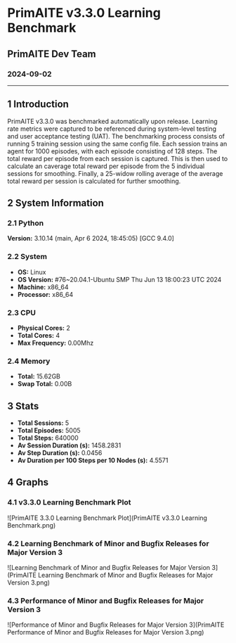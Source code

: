 # PrimAITE v3.3.0 Learning Benchmark
## PrimAITE Dev Team
### 2024-09-02

---
## 1 Introduction
PrimAITE v3.3.0 was benchmarked automatically upon release. Learning rate metrics were captured to be referenced during system-level testing and user acceptance testing (UAT).
The benchmarking process consists of running 5 training session using the same config file. Each session trains an agent for 1000 episodes, with each episode consisting of 128 steps.
The total reward per episode from each session is captured. This is then used to calculate an caverage total reward per episode from the 5 individual sessions for smoothing. Finally, a 25-widow rolling average of the average total reward per session is calculated for further smoothing.
## 2 System Information
### 2.1 Python
**Version:** 3.10.14 (main, Apr  6 2024, 18:45:05) [GCC 9.4.0]
### 2.2 System
- **OS:** Linux
- **OS Version:** #76~20.04.1-Ubuntu SMP Thu Jun 13 18:00:23 UTC 2024
- **Machine:** x86_64
- **Processor:** x86_64
### 2.3 CPU
- **Physical Cores:** 2
- **Total Cores:** 4
- **Max Frequency:** 0.00Mhz
### 2.4 Memory
- **Total:** 15.62GB
- **Swap Total:** 0.00B
## 3 Stats
- **Total Sessions:** 5
- **Total Episodes:** 5005
- **Total Steps:** 640000
- **Av Session Duration (s):** 1458.2831
- **Av Step Duration (s):** 0.0456
- **Av Duration per 100 Steps per 10 Nodes (s):** 4.5571
## 4 Graphs
### 4.1 v3.3.0 Learning Benchmark Plot
![PrimAITE 3.3.0 Learning Benchmark Plot](PrimAITE v3.3.0 Learning Benchmark.png)
### 4.2 Learning Benchmark of Minor and Bugfix Releases for Major Version 3
![Learning Benchmark of Minor and Bugfix Releases for Major Version 3](PrimAITE Learning Benchmark of Minor and Bugfix Releases for Major Version 3.png)
### 4.3 Performance of Minor and Bugfix Releases for Major Version 3
![Performance of Minor and Bugfix Releases for Major Version 3](PrimAITE Performance of Minor and Bugfix Releases for Major Version 3.png)
